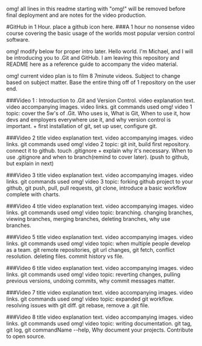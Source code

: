 omg! all lines in this readme starting with "omg!" will be removed before final deployment and are notes for the video production.

#GitHub in 1 Hour.
place a github icon here.
###A 1 hour no nonsense video course covering the basic usage of the worlds most popular version control software.

omg! modify below for proper intro later.
Hello world. I'm Michael, and I will be introducing you to .Git and GitHub. I am leaving this repository and README here as a reference guide to accompany the video material.

omg! current video plan is to film 8 7minute videos. Subject to change based on subject matter. Base the entire thing off of 1 repository on the user end.

###Video 1 : Introduction to .Git and Version Control.
video explanation text.
video accompanying images.
video links.
git commands used
omg! video 1 topic: cover the 5w's of .Git. Who uses is, What is Git, When to use it, how devs and employers everywhere use it, and why version control is important. + first installation of git, set up user, configure git.

###Video 2 title
video explanation text.
video accompanying images.
video links.
git commands used
omg! video 2 topic: git init, build first repository. connect it to github. touch .gitignore + explain why it's necessary. When to use .gitignore and when to branch(remind to cover later). (push to github, but explain in next)

###Video 3 title
video explanation text.
video accompanying images.
video links.
git commands used
omg! video 3 topic: forking github project to your github, git push, pull, pull requests, git clone, introduce a basic workflow complete with charts. 

###Video 4 title
video explanation text.
video accompanying images.
video links.
git commands used
omg! video topic: branching. changing branches, viewing branches, merging branches, deleting branches, why use branches.

###Video 5 title
video explanation text.
video accompanying images.
video links.
git commands used
omg! video topic: when multiple people develop as a team. git remote repositories, git url changes, git fetch, conflict resolution. deleting files. commit history vs file.

###Video 6 title
video explanation text.
video accompanying images.
video links.
git commands used
omg! video topic: reverting changes, pulling previous versions, undoing commits, why commit messages matter.

###Video 7 title
video explanation text.
video accompanying images.
video links.
git commands used
omg! video topic: expanded git workflow. resolving issues with git diff. git rebase, remove a .git file.

###Video 8 title
video explanation text.
video accompanying images.
video links.
git commands used
omg! video topic: writing documentation. git tag, git log, git commandName --help, Why document your projects. Contribute to open source.
